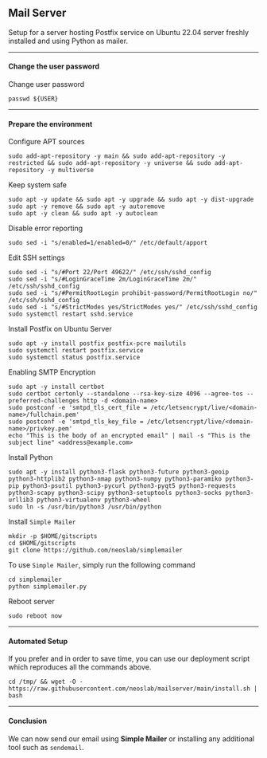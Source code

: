 ## Mail Server

Setup for a server hosting Postfix service on Ubuntu 22.04 server freshly installed and using Python as mailer.

* * *

#### Change the user password

Change user password

```shell
passwd ${USER}
```

* * *

#### Prepare the environment

Configure APT sources

```shell
sudo add-apt-repository -y main && sudo add-apt-repository -y restricted && sudo add-apt-repository -y universe && sudo add-apt-repository -y multiverse
```

Keep system safe

```shell
sudo apt -y update && sudo apt -y upgrade && sudo apt -y dist-upgrade
sudo apt -y remove && sudo apt -y autoremove
sudo apt -y clean && sudo apt -y autoclean
```

Disable error reporting

```shell
sudo sed -i "s/enabled=1/enabled=0/" /etc/default/apport
```

Edit SSH settings

```shell
sudo sed -i "s/#Port 22/Port 49622/" /etc/ssh/sshd_config
sudo sed -i "s/#LoginGraceTime 2m/LoginGraceTime 2m/" /etc/ssh/sshd_config
sudo sed -i "s/#PermitRootLogin prohibit-password/PermitRootLogin no/" /etc/ssh/sshd_config
sudo sed -i "s/#StrictModes yes/StrictModes yes/" /etc/ssh/sshd_config
sudo systemctl restart sshd.service
```

Install Postfix on Ubuntu Server

```shell
sudo apt -y install postfix postfix-pcre mailutils
sudo systemctl restart postfix.service
sudo systemctl status postfix.service
```

Enabling SMTP Encryption

```shell
sudo apt -y install certbot
sudo certbot certonly --standalone --rsa-key-size 4096 --agree-tos --preferred-challenges http -d <domain-name>
sudo postconf -e 'smtpd_tls_cert_file = /etc/letsencrypt/live/<domain-name>/fullchain.pem'
sudo postconf -e 'smtpd_tls_key_file = /etc/letsencrypt/live/<domain-name>/privkey.pem'
echo "This is the body of an encrypted email" | mail -s "This is the subject line" <address@example.com>
```

Install Python

```shell
sudo apt -y install python3-flask python3-future python3-geoip python3-httplib2 python3-nmap python3-numpy python3-paramiko python3-pip python3-psutil python3-pycurl python3-pyqt5 python3-requests python3-scapy python3-scipy python3-setuptools python3-socks python3-urllib3 python3-virtualenv python3-wheel
sudo ln -s /usr/bin/python3 /usr/bin/python
```

Install `Simple Mailer`

```shell
mkdir -p $HOME/gitscripts
cd $HOME/gitscripts
git clone https://github.com/neoslab/simplemailer
```

To use `Simple Mailer`, simply run the following command

```shell
cd simplemailer
python simplemailer.py
```

Reboot server

```shell
sudo reboot now
```

* * *

#### Automated Setup

If you prefer and in order to save time, you can use our deployment script which reproduces all the commands above.

```shell
cd /tmp/ && wget -O - https://raw.githubusercontent.com/neoslab/mailserver/main/install.sh | bash
```

* * *

#### Conclusion

We can now send our email using **Simple Mailer** or installing any additional tool such as `sendemail`.
